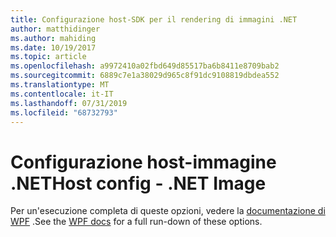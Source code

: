 ```yaml
---
title: Configurazione host-SDK per il rendering di immagini .NET
author: matthidinger
ms.author: mahiding
ms.date: 10/19/2017
ms.topic: article
ms.openlocfilehash: a9972410a02fbd649d85517ba6b8411e8709bab2
ms.sourcegitcommit: 6889c7e1a38029d965c8f91dc9108819dbdea552
ms.translationtype: MT
ms.contentlocale: it-IT
ms.lasthandoff: 07/31/2019
ms.locfileid: "68732793"
---
```

# <a name="host-config---net-image"></a><span data-ttu-id="27e25-102">Configurazione host-immagine .NET</span><span class="sxs-lookup"><span data-stu-id="27e25-102">Host config - .NET Image</span></span>

<span data-ttu-id="27e25-103">Per un'esecuzione completa di queste opzioni, vedere la [documentazione di WPF](../net-wpf/getting-started.md) .</span><span class="sxs-lookup"><span data-stu-id="27e25-103">See the [WPF docs](../net-wpf/getting-started.md) for a full run-down of these options.</span></span>
